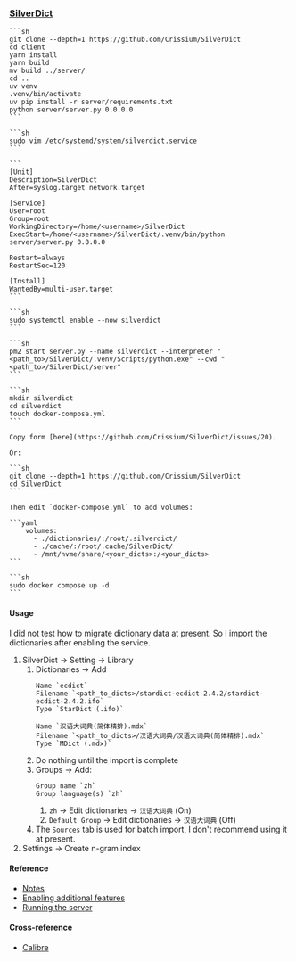 ### [SilverDict](https://github.com/Crissium/SilverDict)

````{tab} Ubuntu 22 ARM
```sh
git clone --depth=1 https://github.com/Crissium/SilverDict
cd client
yarn install
yarn build
mv build ../server/
cd ..
uv venv
.venv/bin/activate
uv pip install -r server/requirements.txt
python server/server.py 0.0.0.0
```

```sh
sudo vim /etc/systemd/system/silverdict.service
```

```
[Unit]
Description=SilverDict
After=syslog.target network.target

[Service]
User=root
Group=root
WorkingDirectory=/home/<username>/SilverDict
ExecStart=/home/<username>/SilverDict/.venv/bin/python server/server.py 0.0.0.0

Restart=always
RestartSec=120

[Install]
WantedBy=multi-user.target
```

```sh
sudo systemctl enable --now silverdict
```
````

````{tab} PM2 (Cache)
```sh
pm2 start server.py --name silverdict --interpreter "<path_to>/SilverDict/.venv/Scripts/python.exe" --cwd "<path_to>/SilverDict/server" 
```
````

````{tab} Docker compose (Cache)
```sh
mkdir silverdict
cd silverdict
touch docker-compose.yml
```

Copy form [here](https://github.com/Crissium/SilverDict/issues/20).

Or:

```sh
git clone --depth=1 https://github.com/Crissium/SilverDict
cd SilverDict
```

Then edit `docker-compose.yml` to add volumes:

```yaml
    volumes:
      - ./dictionaries/:/root/.silverdict/
      - ./cache/:/root/.cache/SilverDict/
      - /mnt/nvme/share/<your_dicts>:/<your_dicts>
```

```sh
sudo docker compose up -d
```
````

#### Usage

I did not test how to migrate dictionary data at present. So I import the dictionaries after enabling the service.

1. SilverDict → Setting → Library
	1. Dictionaries → Add
		 ```
		 Name `ecdict`
		 Filename `<path_to_dicts>/stardict-ecdict-2.4.2/stardict-ecdict-2.4.2.ifo`
		 Type `StarDict (.ifo)`
		 ```
		 ```
		 Name `汉语大词典(简体精排).mdx`
		 Filename `<path_to_dicts>/汉语大词典/汉语大词典(简体精排).mdx`
		 Type `MDict (.mdx)`
		 ```
	2. Do nothing until the import is complete
	3. Groups → Add:
		 ```
		 Group name `zh`
		 Group language(s) `zh`
		 ```
		1. `zh` → Edit dictionaries → `汉语大词典` (On)
		2. `Default Group` → Edit dictionaries → `汉语大词典` (Off)
	4. The `Sources` tab is used for batch import, I don't recommend using it at present.
2. Settings → Create n-gram index

#### Reference

- [Notes](https://github.com/Crissium/SilverDict/wiki/server#notes)
- [Enabling additional features](https://github.com/Crissium/SilverDict/wiki/general-notes#enabling-additional-features)
- [Running the server](https://github.com/Crissium/SilverDict/wiki/nginx#running-the-server)

#### Cross-reference

- [Calibre](https://scillidan.github.io/notes/serve/calibre.html)